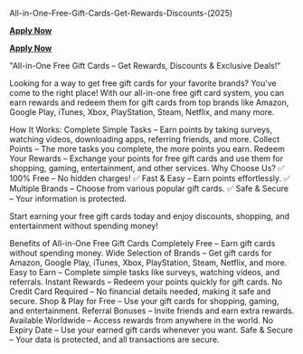 All-in-One-Free-Gift-Cards-Get-Rewards-Discounts-(2025)

**[Apply Now](https://giftcardzero.com/giftbonus722/)**

**[Apply Now](https://giftcardzero.com/giftbonus722/)**

"All-in-One Free Gift Cards – Get Rewards, Discounts & Exclusive Deals!"

Looking for a way to get free gift cards for your favorite brands? You've come to the right place! With our all-in-one free gift card system, you can earn rewards and redeem them for gift cards from top brands like Amazon, Google Play, iTunes, Xbox, PlayStation, Steam, Netflix, and many more.

How It Works:
Complete Simple Tasks – Earn points by taking surveys, watching videos, downloading apps, referring friends, and more.
Collect Points – The more tasks you complete, the more points you earn.
Redeem Your Rewards – Exchange your points for free gift cards and use them for shopping, gaming, entertainment, and other services.
Why Choose Us?
✅ 100% Free – No hidden charges!
✅ Fast & Easy – Earn points effortlessly.
✅ Multiple Brands – Choose from various popular gift cards.
✅ Safe & Secure – Your information is protected.

Start earning your free gift cards today and enjoy discounts, shopping, and entertainment without spending money!

Benefits of All-in-One Free Gift Cards
Completely Free – Earn gift cards without spending money.
Wide Selection of Brands – Get gift cards for Amazon, Google Play, iTunes, Xbox, PlayStation, Steam, Netflix, and more.
Easy to Earn – Complete simple tasks like surveys, watching videos, and referrals.
Instant Rewards – Redeem your points quickly for gift cards.
No Credit Card Required – No financial details needed, making it safe and secure.
Shop & Play for Free – Use your gift cards for shopping, gaming, and entertainment.
Referral Bonuses – Invite friends and earn extra rewards.
Available Worldwide – Access rewards from anywhere in the world.
No Expiry Date – Use your earned gift cards whenever you want.
Safe & Secure – Your data is protected, and all transactions are secure.
